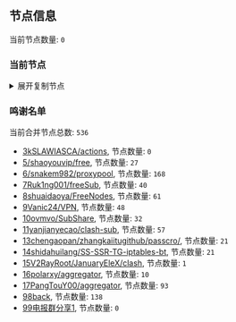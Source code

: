 
## 节点信息
当前节点数量: `0`
### 当前节点
<details>
  <summary>展开复制节点</summary>

    

</details>

### 鸣谢名单
当前合并节点总数: `536`
- [3kSLAWIASCA/actions](https://github.com/kSLAWIASCA/actions), 节点数量: `0`
- [5/shaoyouvip/free](https://github.com/shaoyouvip/free), 节点数量: `27`
- [6/snakem982/proxypool](https://github.com/snakem982/proxypool), 节点数量: `168`
- [7Ruk1ng001/freeSub](https://github.com/Ruk1ng001/freeSub), 节点数量: `40`
- [8shuaidaoya/FreeNodes](https://github.com/shuaidaoya/FreeNodes), 节点数量: `61`
- [9Vanic24/VPN](https://github.com/Vanic24/VPN), 节点数量: `48`
- [10ovmvo/SubShare](https://github.com/ovmvo/SubShare), 节点数量: `32`
- [11yanjianyecao/clash-sub](https://github.com/yanjianyecao/clash-sub), 节点数量: `57`
- [13chengaopan/zhangkaiitugithub/passcro/](https://github.com/zhangkaiitugithub/passcro/), 节点数量: `21`
- [14shidahuilang/SS-SSR-TG-iptables-bt](https://github.com/shidahuilang/SS-SSR-TG-iptables-bt), 节点数量: `21`
- [15V2RayRoot/JanuaryEleX/clash](https://github.com/JanuaryEleX/clash), 节点数量: `1`
- [16polarxy/aggregator](https://github.com/polarxy/aggregator), 节点数量: `10`
- [17PangTouY00/aggregator](https://github.com/xnic888/aggregator), 节点数量: `93`
- [98back](https://github.com/firefoxmmx2/v2rayshare_subcription), 节点数量: `138`
- [99电报群分享1](https://github.com/cdddbc/getAirport), 节点数量: `0`


